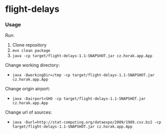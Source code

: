 # flight-delays

### Usage

Run:
1. Clone repository
2. ```mvn clean package``` 
3. ```java -cp target/flight-delays-1.1-SNAPSHOT.jar cz.horak.app.App```

Change working directory:
* ```java -DworkingDir=/tmp -cp target/flight-delays-1.1-SNAPSHOT.jar cz.horak.app.App```

Change origin airport:
* ```java -Dairport=SHO -cp target/flight-delays-1.1-SNAPSHOT.jar cz.horak.app.App```

Change url of sources:
* ```java -Durl=http://stat-computing.org/dataexpo/2009/1989.csv.bz2 -cp target/flight-delays-1.1-SNAPSHOT.jar cz.horak.app.App```
